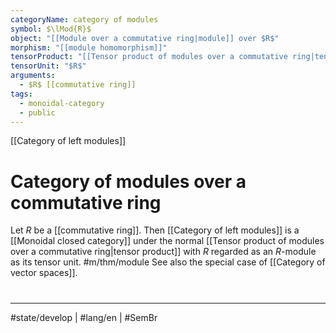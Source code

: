 ```yaml
---
categoryName: category of modules
symbol: $\lMod{R}$
object: "[[Module over a commutative ring|module]] over $R$"
morphism: "[[module homomorphism]]"
tensorProduct: "[[Tensor product of modules over a commutative ring|tensor product]]"
tensorUnit: "$R$"
arguments:
  - $R$ [[commutative ring]]
tags:
  - monoidal-category
  - public
---
```

[[Category of left modules]]
# Category of modules over a commutative ring

Let $R$ be a [[commutative ring]].
Then [[Category of left modules]] is a [[Monoidal closed category]] under the normal [[Tensor product of modules over a commutative ring|tensor product]] with $R$ regarded as an $R$-module as its tensor unit. #m/thm/module 
See also the special case of [[Category of vector spaces]].

#
---
#state/develop | #lang/en | #SemBr
